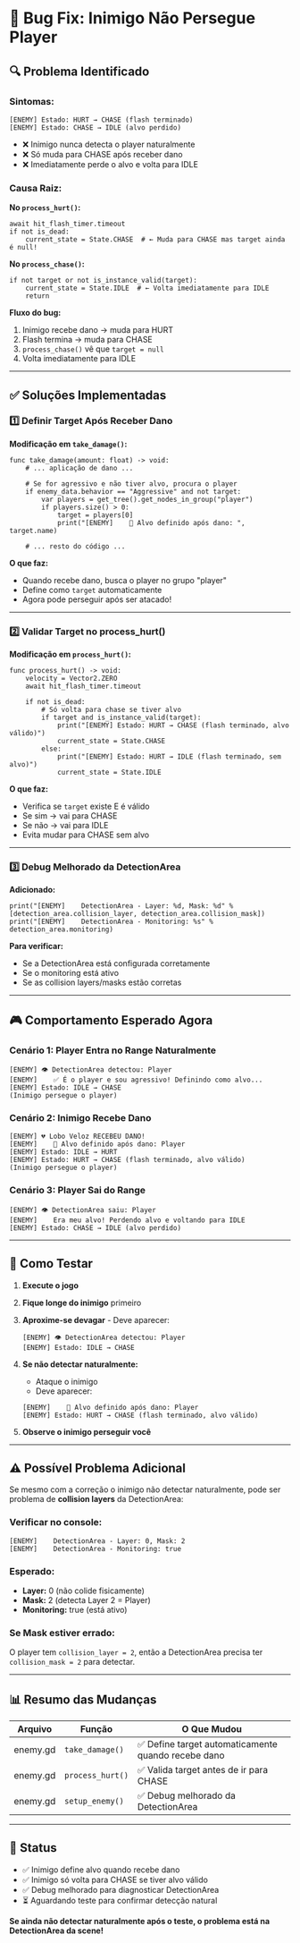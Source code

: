 # 🐛 Bug Fix: Inimigo Não Persegue Player

## 🔍 Problema Identificado

### Sintomas:
```
[ENEMY] Estado: HURT → CHASE (flash terminado)
[ENEMY] Estado: CHASE → IDLE (alvo perdido)
```
- ❌ Inimigo nunca detecta o player naturalmente
- ❌ Só muda para CHASE após receber dano
- ❌ Imediatamente perde o alvo e volta para IDLE

### Causa Raiz:

**No `process_hurt()`:**
```gdscript
await hit_flash_timer.timeout
if not is_dead:
    current_state = State.CHASE  # ← Muda para CHASE mas target ainda é null!
```

**No `process_chase()`:**
```gdscript
if not target or not is_instance_valid(target):
    current_state = State.IDLE  # ← Volta imediatamente para IDLE
    return
```

**Fluxo do bug:**
1. Inimigo recebe dano → muda para HURT
2. Flash termina → muda para CHASE
3. `process_chase()` vê que `target = null`
4. Volta imediatamente para IDLE

---

## ✅ Soluções Implementadas

### 1️⃣ Definir Target Após Receber Dano

**Modificação em `take_damage()`:**
```gdscript
func take_damage(amount: float) -> void:
    # ... aplicação de dano ...
    
    # Se for agressivo e não tiver alvo, procura o player
    if enemy_data.behavior == "Aggressive" and not target:
        var players = get_tree().get_nodes_in_group("player")
        if players.size() > 0:
            target = players[0]
            print("[ENEMY]    🎯 Alvo definido após dano: ", target.name)
    
    # ... resto do código ...
```

**O que faz:**
- Quando recebe dano, busca o player no grupo "player"
- Define como `target` automaticamente
- Agora pode perseguir após ser atacado!

---

### 2️⃣ Validar Target no process_hurt()

**Modificação em `process_hurt()`:**
```gdscript
func process_hurt() -> void:
    velocity = Vector2.ZERO
    await hit_flash_timer.timeout
    
    if not is_dead:
        # Só volta para chase se tiver alvo
        if target and is_instance_valid(target):
            print("[ENEMY] Estado: HURT → CHASE (flash terminado, alvo válido)")
            current_state = State.CHASE
        else:
            print("[ENEMY] Estado: HURT → IDLE (flash terminado, sem alvo)")
            current_state = State.IDLE
```

**O que faz:**
- Verifica se `target` existe E é válido
- Se sim → vai para CHASE
- Se não → vai para IDLE
- Evita mudar para CHASE sem alvo

---

### 3️⃣ Debug Melhorado da DetectionArea

**Adicionado:**
```gdscript
print("[ENEMY]    DetectionArea - Layer: %d, Mask: %d" % [detection_area.collision_layer, detection_area.collision_mask])
print("[ENEMY]    DetectionArea - Monitoring: %s" % detection_area.monitoring)
```

**Para verificar:**
- Se a DetectionArea está configurada corretamente
- Se o monitoring está ativo
- Se as collision layers/masks estão corretas

---

## 🎮 Comportamento Esperado Agora

### Cenário 1: Player Entra no Range Naturalmente
```
[ENEMY] 👁️ DetectionArea detectou: Player
[ENEMY]    ✅ É o player e sou agressivo! Definindo como alvo...
[ENEMY] Estado: IDLE → CHASE
(Inimigo persegue o player)
```

### Cenário 2: Inimigo Recebe Dano
```
[ENEMY] 💔 Lobo Veloz RECEBEU DANO!
[ENEMY]    🎯 Alvo definido após dano: Player
[ENEMY] Estado: IDLE → HURT
[ENEMY] Estado: HURT → CHASE (flash terminado, alvo válido)
(Inimigo persegue o player)
```

### Cenário 3: Player Sai do Range
```
[ENEMY] 👁️ DetectionArea saiu: Player
[ENEMY]    Era meu alvo! Perdendo alvo e voltando para IDLE
[ENEMY] Estado: CHASE → IDLE (alvo perdido)
```

---

## 🔧 Como Testar

1. **Execute o jogo**
2. **Fique longe do inimigo** primeiro
3. **Aproxime-se devagar** - Deve aparecer:
   ```
   [ENEMY] 👁️ DetectionArea detectou: Player
   [ENEMY] Estado: IDLE → CHASE
   ```

4. **Se não detectar naturalmente:**
   - Ataque o inimigo
   - Deve aparecer:
   ```
   [ENEMY]    🎯 Alvo definido após dano: Player
   [ENEMY] Estado: HURT → CHASE (flash terminado, alvo válido)
   ```

5. **Observe o inimigo perseguir você**

---

## ⚠️ Possível Problema Adicional

Se mesmo com a correção o inimigo não detectar naturalmente, pode ser problema de **collision layers** da DetectionArea:

### Verificar no console:
```
[ENEMY]    DetectionArea - Layer: 0, Mask: 2
[ENEMY]    DetectionArea - Monitoring: true
```

### Esperado:
- **Layer:** 0 (não colide fisicamente)
- **Mask:** 2 (detecta Layer 2 = Player)
- **Monitoring:** true (está ativo)

### Se Mask estiver errado:
O player tem `collision_layer = 2`, então a DetectionArea precisa ter `collision_mask = 2` para detectar.

---

## 📊 Resumo das Mudanças

| Arquivo | Função | O Que Mudou |
|---------|--------|-------------|
| enemy.gd | `take_damage()` | ✅ Define target automaticamente quando recebe dano |
| enemy.gd | `process_hurt()` | ✅ Valida target antes de ir para CHASE |
| enemy.gd | `setup_enemy()` | ✅ Debug melhorado da DetectionArea |

---

## 🎯 Status

- ✅ Inimigo define alvo quando recebe dano
- ✅ Inimigo só volta para CHASE se tiver alvo válido
- ✅ Debug melhorado para diagnosticar DetectionArea
- ⏳ Aguardando teste para confirmar detecção natural

**Se ainda não detectar naturalmente após o teste, o problema está na DetectionArea da scene!**
